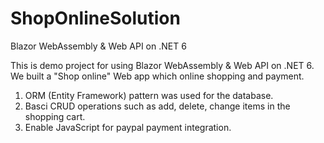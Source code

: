 # ShopOnlineSolution
Blazor WebAssembly & Web API on .NET 6

This is demo project for using Blazor WebAssembly \& Web API on .NET 6. 
We built a "Shop online" Web app which online shopping and payment.
1. ORM (Entity Framework) pattern was used for the database.
2. Basci CRUD operations such as add, delete, change items in the shopping cart.
3. Enable JavaScript for paypal payment integration.

 
